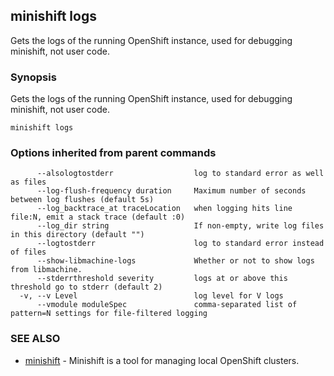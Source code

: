 ## minishift logs

Gets the logs of the running OpenShift instance, used for debugging minishift, not user code.

### Synopsis


Gets the logs of the running OpenShift instance, used for debugging minishift, not user code.

```
minishift logs
```

### Options inherited from parent commands

```
      --alsologtostderr                  log to standard error as well as files
      --log-flush-frequency duration     Maximum number of seconds between log flushes (default 5s)
      --log_backtrace_at traceLocation   when logging hits line file:N, emit a stack trace (default :0)
      --log_dir string                   If non-empty, write log files in this directory (default "")
      --logtostderr                      log to standard error instead of files
      --show-libmachine-logs             Whether or not to show logs from libmachine.
      --stderrthreshold severity         logs at or above this threshold go to stderr (default 2)
  -v, --v Level                          log level for V logs
      --vmodule moduleSpec               comma-separated list of pattern=N settings for file-filtered logging
```

### SEE ALSO
* [minishift](minishift.md)	 - Minishift is a tool for managing local OpenShift clusters.

